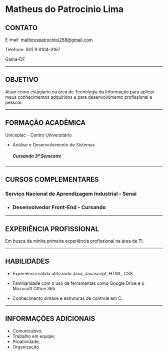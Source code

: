 # Matheus do Patrocinio Lima

## CONTATO 

E-mail: matheuspatrocinio258@gmail.com

Telefone: (61) 9 8104-3167

Gama-DF

---

## OBJETIVO

Atuar como estágiario na área de Tecnologia da Informação para aplicar meus conhecimentos adquiridos e para desenvolvimento profissional e pessoal.

---

## FORMAÇÃO ACADÊMICA

Uniceplac - Centro Universitário
- Análise e Desenvolvimento de Sistemas
    ##### **Cursando 3º Semestre**

---
## CURSOS COMPLEMENTARES

### Serviço Nacional de Aprendizagem Industrial - Senai
- ### **Desenvolvedor Front-End - Cursando**

----
## EXPERIÊNCIA PROFISSIONAL

Em busca da minha primeira experiência profissional na área de TI.

---
## HABILIDADES

- Experiência sólida utilizando Java, Javascript, HTML, CSS.

- Familiaridade com o uso de ferramentas como Google Drive e o Microsoft Office 365.

- Conhecimento sintaxe e estruturas de controle em C.

---
## INFORMAÇÕES ADICIONAIS
- Comunicativo;
- Trabalho em equipe;
- Proatividade;
- Organização.








